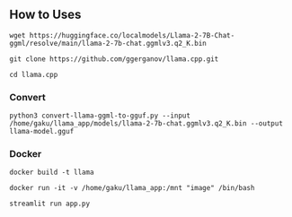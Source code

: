 ## How to Uses
```
wget https://huggingface.co/localmodels/Llama-2-7B-Chat-ggml/resolve/main/llama-2-7b-chat.ggmlv3.q2_K.bin
```

```
git clone https://github.com/ggerganov/llama.cpp.git
```
```
cd llama.cpp
```

### Convert
```
python3 convert-llama-ggml-to-gguf.py --input /home/gaku/llama_app/models/llama-2-7b-chat.ggmlv3.q2_K.bin --output llama-model.gguf
```

### Docker
```
docker build -t llama
```

```
docker run -it -v /home/gaku/llama_app:/mnt "image" /bin/bash

```

```
streamlit run app.py
```


